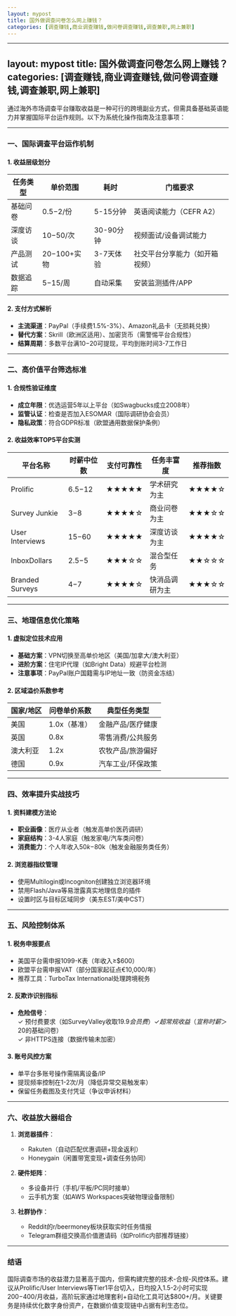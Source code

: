 ```yaml
---
layout: mypost
title: 国外做调查问卷怎么网上赚钱？
categories: [调查赚钱,商业调查赚钱,做问卷调查赚钱,调查兼职,网上兼职]
---
```


---
layout: mypost
title: 国外做调查问卷怎么网上赚钱？
categories: [调查赚钱,商业调查赚钱,做问卷调查赚钱,调查兼职,网上兼职]
---

通过海外市场调查平台赚取收益是一种可行的跨境副业方式，但需具备基础英语能力并掌握国际平台运作规则。以下为系统化操作指南及注意事项：

---

### **一、国际调查平台运作机制**
#### 1. 收益层级划分
| **任务类型**          | **单价范围**      | **耗时**       | **门槛要求**               |
|-----------------------|-------------------|----------------|--------------------------|
| 基础问卷              | $0.5-$2/份        | 5-15分钟       | 英语阅读能力（CEFR A2）  |
| 深度访谈              | $10-$50/次        | 30-90分钟      | 视频面试/设备调试能力     |
| 产品测试              | $20-$100+实物     | 3-7天体验      | 社交平台分享能力（如开箱视频） |
| 数据追踪              | $5-$15/周         | 自动采集       | 安装监测插件/APP         |

#### 2. 支付方式解析
- **主流渠道**：PayPal（手续费1.5%-3%）、Amazon礼品卡（无损耗兑换）
- **替代方案**：Skrill（欧洲区适用）、加密货币（需警惕平台合规性）
- **结算周期**：多数平台满$10-$20可提现，平均到账时间3-7工作日

---

### **二、高价值平台筛选标准**
#### 1. 合规性验证维度
- **成立年限**：优选运营5年以上平台（如Swagbucks成立2008年）
- **监管认证**：检查是否加入ESOMAR（国际调研协会会员）
- **隐私政策**：符合GDPR标准（欧盟通用数据保护条例）

#### 2. 收益效率TOP5平台实测
| **平台名称**   | **时薪中位数** | **支付可靠性** | **任务丰富度** | **推荐指数** |
|----------------|----------------|----------------|----------------|--------------|
| Prolific       | $6.5-$12       | ★★★★★          | 学术研究为主    | ★★★★☆        |
| Survey Junkie  | $3-$8          | ★★★★☆          | 商业问卷为主    | ★★★☆☆        |
| User Interviews| $15-$60        | ★★★★★          | 深度访谈为主    | ★★★★☆        |
| InboxDollars   | $2.5-$5        | ★★★☆☆          | 混合型任务      | ★★☆☆☆        |
| Branded Surveys| $4-$7          | ★★★★☆          | 快消品调研为主  | ★★★☆☆        |

---

### **三、地理信息优化策略**
#### 1. 虚拟定位技术应用
- **基础方案**：VPN切换至高单价地区（美国/加拿大/澳大利亚）
- **进阶方案**：住宅IP代理（如Bright Data）规避平台检测
- **注意事项**：PayPal账户国籍需与IP地址一致（防资金冻结）

#### 2. 区域溢价系数参考
| **国家/地区** | **问卷单价系数** | **典型任务类型**          |
|---------------|------------------|-------------------------|
| 美国          | 1.0x（基准）     | 金融产品/医疗健康         |
| 英国          | 0.8x             | 零售消费/公共服务         |
| 澳大利亚      | 1.2x             | 农牧产品/旅游偏好         |
| 德国          | 0.9x             | 汽车工业/环保政策         |

---

### **四、效率提升实战技巧**
#### 1. 资料建模方法论
- **职业画像**：医疗从业者（触发高单价医药调研）
- **家庭结构**：3-4人家庭（触发家电/汽车类问卷）
- **消费能力**：个人年收入$50k-$80k（触发金融服务类任务）

#### 2. 浏览器指纹管理
- 使用Multilogin或Incogniton创建独立浏览器环境
- 禁用Flash/Java等易泄露真实地理信息的插件
- 设置时区与目标区域同步（美东EST/美中CST）

---

### **五、风险控制体系**
#### 1. 税务申报要点
- 美国平台需申报1099-K表（年收入≥$600）
- 欧盟平台需申报VAT（部分国家起征点€10,000/年）
- 推荐工具：TurboTax International处理跨境税务

#### 2. 反欺诈识别指标
- **危险信号**：  
  ✓ 预付费要求（如SurveyValley收取$19.9会员费）  
  ✓ 超常规收益（宣称时薪＞$20的基础问卷）  
  ✓ 非HTTPS连接（数据传输未加密）  

#### 3. 账号风控方案
- 单平台多账号操作需隔离设备/IP
- 提现频率控制在1-2次/月（降低异常交易触发率）
- 保留任务截图及支付凭证（争议申诉材料）

---

### **六、收益放大器组合**
1. **浏览器插件**：  
   - Rakuten（自动匹配优惠调研+现金返利）  
   - Honeygain（闲置带宽变现+调查任务协同）  

2. **硬件矩阵**：  
   - 多设备并行（手机/平板/PC同时接单）  
   - 云手机方案（如AWS Workspaces突破物理设备限制）  

3. **社群协作**：  
   - Reddit的r/beermoney板块获取实时任务情报  
   - Telegram群组交换高价值邀请码（如Prolific内部推荐链接）  

---

### **结语**  
国际调查市场的收益潜力显著高于国内，但需构建完整的技术-合规-风控体系。建议从Prolific/User Interviews等Tier1平台切入，日均投入1.5-2小时可实现$200-$400/月收益，高阶玩家通过地理套利+自动化工具可达$800+/月。关键要务是持续优化数字身份资产，在数据价值变现链中占据有利生态位。
